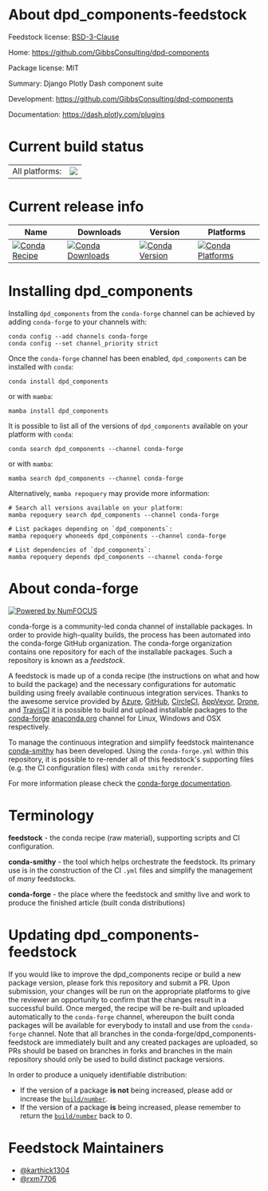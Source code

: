 About dpd_components-feedstock
==============================

Feedstock license: [BSD-3-Clause](https://github.com/conda-forge/dpd_components-feedstock/blob/main/LICENSE.txt)

Home: https://github.com/GibbsConsulting/dpd-components

Package license: MIT

Summary: Django Plotly Dash component suite

Development: https://github.com/GibbsConsulting/dpd-components

Documentation: https://dash.plotly.com/plugins

Current build status
====================


<table><tr><td>All platforms:</td>
    <td>
      <a href="https://dev.azure.com/conda-forge/feedstock-builds/_build/latest?definitionId=16035&branchName=main">
        <img src="https://dev.azure.com/conda-forge/feedstock-builds/_apis/build/status/dpd_components-feedstock?branchName=main">
      </a>
    </td>
  </tr>
</table>

Current release info
====================

| Name | Downloads | Version | Platforms |
| --- | --- | --- | --- |
| [![Conda Recipe](https://img.shields.io/badge/recipe-dpd__components-green.svg)](https://anaconda.org/conda-forge/dpd_components) | [![Conda Downloads](https://img.shields.io/conda/dn/conda-forge/dpd_components.svg)](https://anaconda.org/conda-forge/dpd_components) | [![Conda Version](https://img.shields.io/conda/vn/conda-forge/dpd_components.svg)](https://anaconda.org/conda-forge/dpd_components) | [![Conda Platforms](https://img.shields.io/conda/pn/conda-forge/dpd_components.svg)](https://anaconda.org/conda-forge/dpd_components) |

Installing dpd_components
=========================

Installing `dpd_components` from the `conda-forge` channel can be achieved by adding `conda-forge` to your channels with:

```
conda config --add channels conda-forge
conda config --set channel_priority strict
```

Once the `conda-forge` channel has been enabled, `dpd_components` can be installed with `conda`:

```
conda install dpd_components
```

or with `mamba`:

```
mamba install dpd_components
```

It is possible to list all of the versions of `dpd_components` available on your platform with `conda`:

```
conda search dpd_components --channel conda-forge
```

or with `mamba`:

```
mamba search dpd_components --channel conda-forge
```

Alternatively, `mamba repoquery` may provide more information:

```
# Search all versions available on your platform:
mamba repoquery search dpd_components --channel conda-forge

# List packages depending on `dpd_components`:
mamba repoquery whoneeds dpd_components --channel conda-forge

# List dependencies of `dpd_components`:
mamba repoquery depends dpd_components --channel conda-forge
```


About conda-forge
=================

[![Powered by
NumFOCUS](https://img.shields.io/badge/powered%20by-NumFOCUS-orange.svg?style=flat&colorA=E1523D&colorB=007D8A)](https://numfocus.org)

conda-forge is a community-led conda channel of installable packages.
In order to provide high-quality builds, the process has been automated into the
conda-forge GitHub organization. The conda-forge organization contains one repository
for each of the installable packages. Such a repository is known as a *feedstock*.

A feedstock is made up of a conda recipe (the instructions on what and how to build
the package) and the necessary configurations for automatic building using freely
available continuous integration services. Thanks to the awesome service provided by
[Azure](https://azure.microsoft.com/en-us/services/devops/), [GitHub](https://github.com/),
[CircleCI](https://circleci.com/), [AppVeyor](https://www.appveyor.com/),
[Drone](https://cloud.drone.io/welcome), and [TravisCI](https://travis-ci.com/)
it is possible to build and upload installable packages to the
[conda-forge](https://anaconda.org/conda-forge) [anaconda.org](https://anaconda.org/)
channel for Linux, Windows and OSX respectively.

To manage the continuous integration and simplify feedstock maintenance
[conda-smithy](https://github.com/conda-forge/conda-smithy) has been developed.
Using the ``conda-forge.yml`` within this repository, it is possible to re-render all of
this feedstock's supporting files (e.g. the CI configuration files) with ``conda smithy rerender``.

For more information please check the [conda-forge documentation](https://conda-forge.org/docs/).

Terminology
===========

**feedstock** - the conda recipe (raw material), supporting scripts and CI configuration.

**conda-smithy** - the tool which helps orchestrate the feedstock.
                   Its primary use is in the construction of the CI ``.yml`` files
                   and simplify the management of *many* feedstocks.

**conda-forge** - the place where the feedstock and smithy live and work to
                  produce the finished article (built conda distributions)


Updating dpd_components-feedstock
=================================

If you would like to improve the dpd_components recipe or build a new
package version, please fork this repository and submit a PR. Upon submission,
your changes will be run on the appropriate platforms to give the reviewer an
opportunity to confirm that the changes result in a successful build. Once
merged, the recipe will be re-built and uploaded automatically to the
`conda-forge` channel, whereupon the built conda packages will be available for
everybody to install and use from the `conda-forge` channel.
Note that all branches in the conda-forge/dpd_components-feedstock are
immediately built and any created packages are uploaded, so PRs should be based
on branches in forks and branches in the main repository should only be used to
build distinct package versions.

In order to produce a uniquely identifiable distribution:
 * If the version of a package **is not** being increased, please add or increase
   the [``build/number``](https://docs.conda.io/projects/conda-build/en/latest/resources/define-metadata.html#build-number-and-string).
 * If the version of a package **is** being increased, please remember to return
   the [``build/number``](https://docs.conda.io/projects/conda-build/en/latest/resources/define-metadata.html#build-number-and-string)
   back to 0.

Feedstock Maintainers
=====================

* [@karthick1304](https://github.com/karthick1304/)
* [@rxm7706](https://github.com/rxm7706/)

